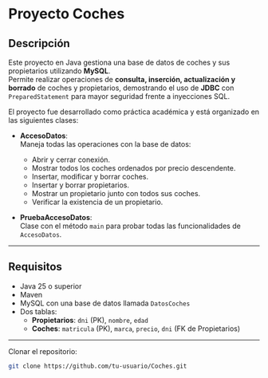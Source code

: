 # Proyecto Coches

## Descripción
Este proyecto en Java gestiona una base de datos de coches y sus propietarios utilizando **MySQL**.  
Permite realizar operaciones de **consulta, inserción, actualización y borrado** de coches y propietarios, demostrando el uso de **JDBC** con `PreparedStatement` para mayor seguridad frente a inyecciones SQL.

El proyecto fue desarrollado como práctica académica y está organizado en las siguientes clases:

- **AccesoDatos**:  
  Maneja todas las operaciones con la base de datos:
  - Abrir y cerrar conexión.
  - Mostrar todos los coches ordenados por precio descendente.
  - Insertar, modificar y borrar coches.
  - Insertar y borrar propietarios.
  - Mostrar un propietario junto con todos sus coches.
  - Verificar la existencia de un propietario.

- **PruebaAccesoDatos**:  
  Clase con el método `main` para probar todas las funcionalidades de `AccesoDatos`.

---

## Requisitos

- Java 25 o superior
- Maven
- MySQL con una base de datos llamada `DatosCoches`
- Dos tablas:
  - **Propietarios**: `dni` (PK), `nombre`, `edad`
  - **Coches**: `matricula` (PK), `marca`, `precio`, `dni` (FK de Propietarios)

---

Clonar el repositorio:

```bash
git clone https://github.com/tu-usuario/Coches.git
